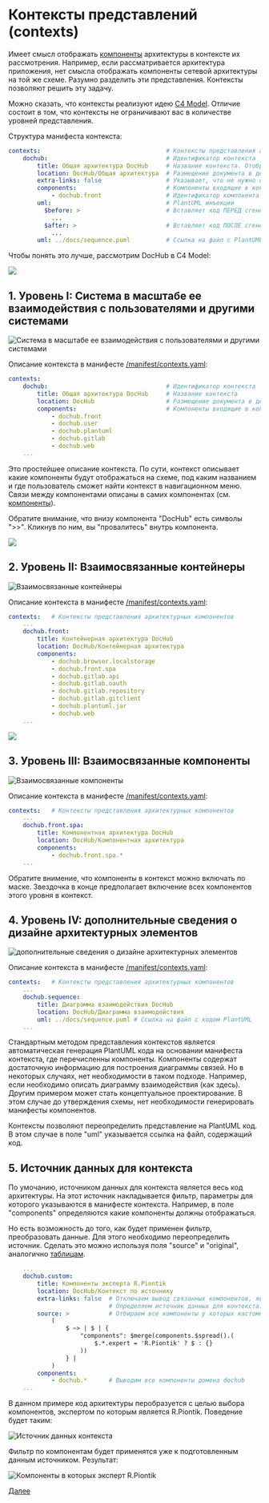 # Контексты представлений (contexts)
Имеет смысл отображать [компоненты](/docs/dochub.components) архитектуры в контексте их рассмотрения. Например, если рассматривается
архитектура приложения, нет смысла отображать компоненты сетевой архитектуры на той же схеме.
Разумно разделить эти представления. Контексты позволяют решить эту задачу.

Можно сказать, что контексты реализуют идею [C4 Model](https://ru.wikipedia.org/wiki/%D0%9C%D0%BE%D0%B4%D0%B5%D0%BB%D1%8C_C4).
Отличие состоит в том, что контексты не ограничивают вас в количестве уровней представления.

Структура манифеста контекста:
```yaml
contexts:                                   # Контексты представления архитектурных компонентов
    dochub:                                 # Идентификатор контекста
        title: Общая архитектура DocHub     # Название контекста. Отображается в заголовке диаграммы
        location: DocHub/Общая архитектура  # Размещение документа в дереве навигации
        extra-links: false                  # Указывает, что не нужно отображать компоненты явно не указанные в контексте
        components:                         # Компоненты входящие в контекст
            - dochub.front                  # Идентификатор компонента
        uml:                                # PlantUML инъекции
          $before: >                        # Вставляет код ПЕРЕД сгенерированным телом диаграммы
            ...                             
          $after: >                         # Вставляет код ПОСЛЕ сгенерированным телом диаграммы
            ...
        uml: ../docs/sequence.puml          # Ссылка на файл с PlantUML кодом полностью переопределяет представление
```
Чтобы понять это лучше, рассмотрим DocHub в C4 Model:

![](@anchor/c4model_1)

## 1. Уровень I: Система в масштабе ее взаимодействия с пользователями и другими системами

![Система в масштабе ее взаимодействия с пользователями и другими системами](@context/dochub)

Описание контекста в манифесте [/manifest/contexts.yaml](/manifest/contexts.yaml):
```yaml
contexts:  
    dochub:                                 # Идентификатор контекста
        title: Общая архитектура DocHub     # Название контекста
        location: DocHub                    # Размещение документа в дереве навигации
        components:                         # Компоненты входящие в контекст
            - dochub.front
            - dochub.user
            - dochub.plantuml
            - dochub.gitlab
            - dochub.web
    ...
```
Это простейшее описание контекста. По сути, контекст описывает какие компоненты будут отображаться на схеме,
под каким названием и где пользователь сможет найти контекст в навигационном меню. Связи между компонентами описаны
в самих компонентах (см. [компоненты](/docs/dochub.components)).

Обратите внимание, что внизу компонента "DocHub" есть символы ">>". Кликнув по ним, вы "провалитесь" внутрь компонента.

![](@anchor/c4model_2)

## 2. Уровень II: Взаимосвязанные контейнеры
![Взаимосвязанные контейнеры](@context/dochub.front)

Описание контекста в манифесте [/manifest/contexts.yaml](/manifest/contexts.yaml):
```yaml
contexts:   # Контексты представления архитектурных компонентов
    ...
    dochub.front:
        title: Контейнерная архитектура DocHub
        location: DocHub/Контейнерная архитектура
        components:
            - dochub.browser.localstorage
            - dochub.front.spa
            - dochub.gitlab.api
            - dochub.gitlab.oauth
            - dochub.gitlab.repository
            - dochub.gitlab.gitclient
            - dochub.plantuml.jar
            - dochub.web
    ...
```
![](@anchor/c4model_3)

## 3. Уровень III: Взаимосвязанные компоненты
![Взаимосвязанные компоненты](@context/dochub.front.spa)

Описание контекста в манифесте [/manifest/contexts.yaml](/manifest/contexts.yaml):
```yaml
contexts:   # Контексты представления архитектурных компонентов
    ...
    dochub.front.spa:
        title: Компонентная архитектура DocHub
        location: DocHub/Компонентная архитектура
        components:
            - dochub.front.spa.*
    ...
```

Обратите внимение, что компоненты в контекст можно включать по маске.
Звездочка в конце предполагает включение всех компонентов этого уровня в контекст.

## 4. Уровень IV: дополнительные сведения о дизайне архитектурных элементов
![дополнительные сведения о дизайне архитектурных элементов](@context/dochub.sequence)

Описание контекста в манифесте [/manifest/contexts.yaml](/manifest/contexts.yaml):
```yaml
contexts:   # Контексты представления архитектурных компонентов
    ...
    dochub.sequence:
        title: Диаграмма взаимодействия DocHub
        location: DocHub/Диаграмма взаимодействия
        uml: ../docs/sequence.puml # Ссылка на файл с кодом PlantUML
    ...
```
Стандартным методом представления контекстов является автоматическая генерация PlantUML кода на основании манифеста
контекста, где перечисленны компоненты. Компоненты содержат достаточную информацию для построения диаграммы связей.
Но в некоторых случаях, нет необходимости в таком подходе. Например, если необходимо описать диаграмму взаимодействия
(как здесь). Другим примером может стать концептуальное проектирование. В этом случае до утверждения схемы,
нет необходимости генерировать манифесты компонентов.

Контексты позволяют переопределить представление на PlantUML код. В этом случае в поле "uml" указывается ссылка на
файл, содержащий код.

## 5. Источник данных для контекста
По умочанию, источником данных для контекста является весь код архитектуры. На этот источник накладывается 
фильтр, параметры для которого указываются в манифесте контекста. Например, в поле "components" определяются
какие компоненты должны отображаться.

Но есть возможность до того, как будет применен фильтр, преобразовать данные. Для этого необходимо 
переопределить источник. Сделать это можно используя поля "source" и "original", аналогично [таблицам](/docs/dochub.tables).

```yaml
    ...
    dochub.custom:
        title: Компоненты эксперта R.Piontik
        location: DocHub/Контекст по источнику
        extra-links: false  # Отключаем вывод связанных компонентов, явно не определенных в контексте
                            # Определяем источник данных для контекста.
        source: >           # Отбираем все компоненты у которых кастомное поле "expert" = "R.Piontik"
            (               
                $ ~> | $ | {
                    "components": $merge(components.$spread().(
                        $.*.expert = 'R.Piontik' ? $ : {}
                    )) 
                } |
            )
        components:
            - dochub.*      # Выводим все компоненты домена dochub
    ...
```

В данном примере код архитектуры перобразуется с целью выбора компонентов, экспертом по которым является R.Piontik. 
Поведение будет таким:

![Источник данных контекста](@document/dochub.context.source)


Фильтр по компонентам будет применятся уже к подготовленным данным источником. 
Результат:

![Компоненты в которых эксперт R.Piontik](@context/dochub.custom)

[Далее](/docs/dochub.aspects)
